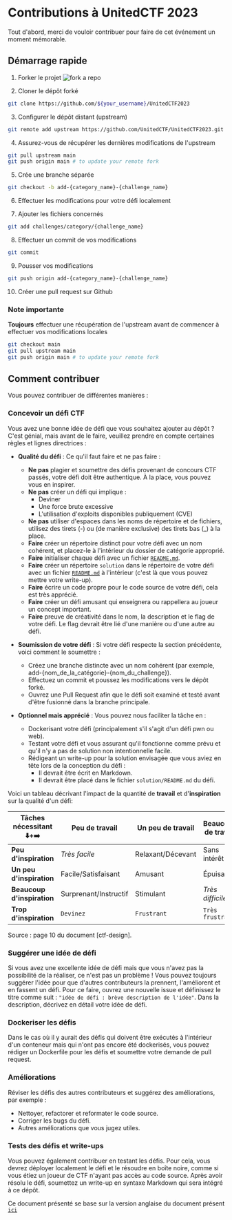 # Contributions à UnitedCTF 2023

Tout d'abord, merci de vouloir contribuer pour faire de cet événement un moment mémorable.


## Démarrage rapide

1. Forker le projet
![fork a repo](https://docs.github.com/assets/cb-79331/images/help/repository/fork_button.png)

2. Cloner le dépôt forké

```bash
git clone https://github.com/${your_username}/UnitedCTF2023
```

3. Configurer le dépôt distant (upstream)

```bash
git remote add upstream https://github.com/UnitedCTF/UnitedCTF2023.git
```

4. Assurez-vous de récupérer les dernières modifications de l'upstream

```bash
git pull upstream main
git push origin main # to update your remote fork
```

5. Crée une branche séparée

```bash
git checkout -b add-{category_name}-{challenge_name}
```

6. Effectuer les modifications pour votre défi localement

7. Ajouter les fichiers concernés

```bash
git add challenges/category/{challenge_name}
```

8. Effectuer un commit de vos modifications

```bash
git commit
```

9. Pousser vos modifications

```bash
git push origin add-{category_name}-{challenge_name}
```

10. Créer une pull request sur Github

### Note importante

**Toujours** effectuer une récupération de l'upstream avant de commencer à effectuer vos modifications locales

```bash
git checkout main
git pull upstream main
git push origin main # to update your remote fork 
```

## Comment contribuer

Vous pouvez contribuer de différentes manières :

### Concevoir un défi CTF

Vous avez une bonne idée de défi que vous souhaitez ajouter au dépôt ? C'est génial, mais avant de le faire, veuillez prendre en compte certaines règles et lignes directrices :

- **Qualité du défi** : Ce qu'il faut faire et ne pas faire :
  - **Ne pas** plagier et soumettre des défis provenant de concours CTF passés, votre défi doit être authentique. À la place, vous pouvez vous en inspirer.
  - **Ne pas** créer un défi qui implique :
    - Deviner
    - Une force brute excessive
    - L'utilisation d'exploits disponibles publiquement (CVE)
  - **Ne pas** utiliser d'espaces dans les noms de répertoire et de fichiers, utilisez des tirets (-) ou (de manière exclusive) des tirets bas (_) à la place.
  - **Faire** créer un répertoire distinct pour votre défi avec un nom cohérent, et placez-le à l'intérieur du dossier de catégorie approprié.
  - **Faire** initialiser chaque défi avec un fichier [`README.md`](./challenge-example/README.md).
  - **Faire** créer un répertoire `solution` dans le répertoire de votre défi avec un fichier [`README.md`](./challenge-example/solution/README.md) à l'intérieur (c'est là que vous pouvez mettre votre write-up).
  - **Faire** écrire un code propre pour le code source de votre défi, cela est très apprécié.
  - **Faire** créer un défi amusant qui enseignera ou rappellera au joueur un concept important.
  - **Faire** preuve de créativité dans le nom, la description et le flag de votre défi. Le flag devrait être lié d'une manière ou d'une autre au défi.

- **Soumission de votre défi** : Si votre défi respecte la section précédente, voici comment le soumettre :
  - Créez une branche distincte avec un nom cohérent (par exemple, add-{nom_de_la_catégorie}-{nom_du_challenge}).
  - Effectuez un commit et poussez les modifications vers le dépôt forké.
  - Ouvrez une Pull Request afin que le défi soit examiné et testé avant d'être fusionné dans la branche principale.

- **Optionnel mais apprécié** : Vous pouvez nous faciliter la tâche en :
  - Dockerisant votre défi (principalement s'il s'agit d'un défi pwn ou web).
  - Testant votre défi et vous assurant qu'il fonctionne comme prévu et qu'il n'y a pas de solution non intentionnelle facile.
  - Rédigeant un write-up pour la solution envisagée que vous aviez en tête lors de la conception du défi :
    - Il devrait être écrit en Markdown.
    - Il devrait être placé dans le fichier `solution/README.md` du défi.

Voici un tableau décrivant l'impact de la quantité de **travail** et d'**inspiration** sur la qualité d'un défi:

| Tâches nécessitant ⬇️+➡️ | Peu de travail        | Un peu de travail       | Beaucoup de travail  | Trop de travail       |
|---------------------------|-----------------------|-------------------------|----------------------|-----------------------|
| **Peu d'inspiration**     | _Très facile_         | Relaxant/Décevant       | Sans intérêt         | `Ennuyeux`            |
| **Un peu d'inspiration**  | Facile/Satisfaisant   | Amusant                 | Épuisant             | `Frustrant`           |
| **Beaucoup d'inspiration**| Surprenant/Instructif | Stimulant              | _Très difficile_      | `Très frustrant`      |
| **Trop d'inspiration**    | `Devinez`             | `Frustrant`             | `Très frustrant`      | `Déraisonnable`        |

Source : page 10 du document [ctf-design].

### Suggérer une idée de défi

Si vous avez une excellente idée de défi mais que vous n'avez pas la possibilité de la réaliser, ce n'est pas un problème ! Vous pouvez toujours suggérer l'idée pour que d'autres contributeurs la prennent, l'améliorent et en fassent un défi.
Pour ce faire, ouvrez une nouvelle issue et définissez le titre comme suit : `"idée de défi : brève description de l'idée"`. Dans la description, décrivez en détail votre idée de défi.

### Dockeriser les défis

Dans le cas où il y aurait des défis qui doivent être exécutés à l'intérieur d'un conteneur mais qui n'ont pas encore été dockerisés, vous pouvez rédiger un Dockerfile pour les défis et soumettre votre demande de pull request.

### Améliorations

Réviser les défis des autres contributeurs et suggérez des améliorations, par exemple :

- Nettoyer, refactorer et reformater le code source.
- Corriger les bugs du défi.
- Autres améliorations que vous jugez utiles.

### Tests des défis et write-ups

Vous pouvez également contribuer en testant les défis. Pour cela, vous devrez déployer localement le défi et le résoudre en boîte noire, comme si vous étiez un joueur de CTF n'ayant pas accès au code source. Après avoir résolu le défi, soumettez un write-up en syntaxe Markdown qui sera intégré à ce dépôt.


Ce document présenté se base sur la version anglaise du document présent [`ici`](https://github.com/UnitedCTF/UnitedCTF-2022/blob/master/.github/CONTRIBUTING.md)
